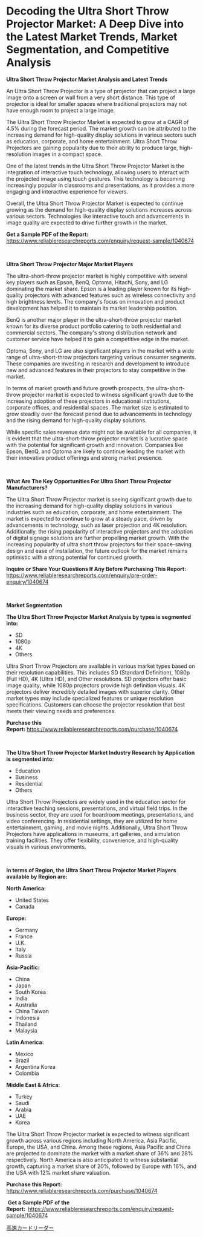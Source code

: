 <p><h1>Decoding the Ultra Short Throw Projector Market: A Deep Dive into the Latest Market Trends, Market Segmentation, and Competitive Analysis</h1></p><p><strong>Ultra Short Throw Projector Market Analysis and Latest Trends</strong></p>
<p><p>An Ultra Short Throw Projector is a type of projector that can project a large image onto a screen or wall from a very short distance. This type of projector is ideal for smaller spaces where traditional projectors may not have enough room to project a large image.</p><p>The Ultra Short Throw Projector Market is expected to grow at a CAGR of 4.5% during the forecast period. The market growth can be attributed to the increasing demand for high-quality display solutions in various sectors such as education, corporate, and home entertainment. Ultra Short Throw Projectors are gaining popularity due to their ability to produce large, high-resolution images in a compact space.</p><p>One of the latest trends in the Ultra Short Throw Projector Market is the integration of interactive touch technology, allowing users to interact with the projected image using touch gestures. This technology is becoming increasingly popular in classrooms and presentations, as it provides a more engaging and interactive experience for viewers.</p><p>Overall, the Ultra Short Throw Projector Market is expected to continue growing as the demand for high-quality display solutions increases across various sectors. Technologies like interactive touch and advancements in image quality are expected to drive further growth in the market.</p></p>
<p><strong>Get a Sample PDF of the Report:&nbsp;</strong> <a href="https://www.reliableresearchreports.com/enquiry/request-sample/1040674">https://www.reliableresearchreports.com/enquiry/request-sample/1040674</a></p>
<p>&nbsp;</p>
<p><strong>Ultra Short Throw Projector Major Market Players</strong></p>
<p><p>The ultra-short-throw projector market is highly competitive with several key players such as Epson, BenQ, Optoma, Hitachi, Sony, and LG dominating the market share. Epson is a leading player known for its high-quality projectors with advanced features such as wireless connectivity and high brightness levels. The company's focus on innovation and product development has helped it to maintain its market leadership position.</p><p>BenQ is another major player in the ultra-short-throw projector market known for its diverse product portfolio catering to both residential and commercial sectors. The company's strong distribution network and customer service have helped it to gain a competitive edge in the market.</p><p>Optoma, Sony, and LG are also significant players in the market with a wide range of ultra-short-throw projectors targeting various consumer segments. These companies are investing in research and development to introduce new and advanced features in their projectors to stay competitive in the market.</p><p>In terms of market growth and future growth prospects, the ultra-short-throw projector market is expected to witness significant growth due to the increasing adoption of these projectors in educational institutions, corporate offices, and residential spaces. The market size is estimated to grow steadily over the forecast period due to advancements in technology and the rising demand for high-quality display solutions.</p><p>While specific sales revenue data might not be available for all companies, it is evident that the ultra-short-throw projector market is a lucrative space with the potential for significant growth and innovation. Companies like Epson, BenQ, and Optoma are likely to continue leading the market with their innovative product offerings and strong market presence.</p></p>
<p>&nbsp;</p>
<p><strong>What Are The Key Opportunities For Ultra Short Throw Projector Manufacturers?</strong></p>
<p><p>The Ultra Short Throw Projector market is seeing significant growth due to the increasing demand for high-quality display solutions in various industries such as education, corporate, and home entertainment. The market is expected to continue to grow at a steady pace, driven by advancements in technology, such as laser projection and 4K resolution. Additionally, the rising popularity of interactive projectors and the adoption of digital signage solutions are further propelling market growth. With the increasing popularity of ultra short throw projectors for their space-saving design and ease of installation, the future outlook for the market remains optimistic with a strong potential for continued growth.</p></p>
<p><strong>Inquire or Share Your Questions If Any Before Purchasing This Report:</strong> <a href="https://www.reliableresearchreports.com/enquiry/pre-order-enquiry/1040674">https://www.reliableresearchreports.com/enquiry/pre-order-enquiry/1040674</a></p>
<p>&nbsp;</p>
<p><strong>Market Segmentation</strong></p>
<p><strong>The Ultra Short Throw Projector Market Analysis by types is segmented into:</strong></p>
<p><ul><li>SD</li><li>1080p</li><li>4K</li><li>Others</li></ul></p>
<p><p>Ultra Short Throw Projectors are available in various market types based on their resolution capabilities. This includes SD (Standard Definition), 1080p (Full HD), 4K (Ultra HD), and Other resolutions. SD projectors offer basic image quality, while 1080p projectors provide high definition visuals. 4K projectors deliver incredibly detailed images with superior clarity. Other market types may include specialized features or unique resolution specifications. Customers can choose the projector resolution that best meets their viewing needs and preferences.</p></p>
<p><strong>Purchase this Report:&nbsp;</strong><a href="https://www.reliableresearchreports.com/purchase/1040674">https://www.reliableresearchreports.com/purchase/1040674</a></p>
<p>&nbsp;</p>
<p><strong>The Ultra Short Throw Projector Market Industry Research by Application is segmented into:</strong></p>
<p><ul><li>Education</li><li>Business</li><li>Residential</li><li>Others</li></ul></p>
<p><p>Ultra Short Throw Projectors are widely used in the education sector for interactive teaching sessions, presentations, and virtual field trips. In the business sector, they are used for boardroom meetings, presentations, and video conferencing. In residential settings, they are utilized for home entertainment, gaming, and movie nights. Additionally, Ultra Short Throw Projectors have applications in museums, art galleries, and simulation training facilities. They offer flexibility, convenience, and high-quality visuals in various environments.</p></p>
<p>&nbsp;</p>
<p><strong>In terms of Region, the Ultra Short Throw Projector Market Players available by Region are:</strong></p>
<p>
    <p> <strong> North America: </strong>
        <ul>
            <li>United States</li>
            <li>Canada</li>
        </ul>
        </p> 
    <p> <strong> Europe: </strong>
        <ul>
            <li>Germany</li>
            <li>France</li>
            <li>U.K.</li>
            <li>Italy</li>
            <li>Russia</li>
        </ul>
        </p> 
    <p> <strong> Asia-Pacific: </strong>
        <ul>
            <li>China</li>
            <li>Japan</li>
            <li>South Korea</li>
            <li>India</li>
            <li>Australia</li>
            <li>China Taiwan</li>
            <li>Indonesia</li>
            <li>Thailand</li>
            <li>Malaysia</li>
        </ul>
        </p> 
    <p> <strong> Latin America: </strong>
        <ul>
            <li>Mexico</li>
            <li>Brazil</li>
            <li>Argentina Korea</li>
            <li>Colombia</li>
        </ul>
        </p> 
    <p> <strong> Middle East & Africa: </strong>
        <ul>
            <li>Turkey</li>
            <li>Saudi</li>
            <li>Arabia</li>
            <li>UAE</li>
            <li>Korea</li>
        </ul>
    </p>
    </p>
<p><p>The Ultra Short Throw Projector market is expected to witness significant growth across various regions including North America, Asia Pacific, Europe, the USA, and China. Among these regions, Asia Pacific and China are projected to dominate the market with a market share of 36% and 28% respectively. North America is also anticipated to witness substantial growth, capturing a market share of 20%, followed by Europe with 16%, and the USA with 12% market share valuation.</p></p>
<p><strong>Purchase this Report: </strong><a href="https://www.reliableresearchreports.com/purchase/1040674">https://www.reliableresearchreports.com/purchase/1040674</a></p>
<p>&nbsp;<strong>Get a Sample PDF of the Report:&nbsp;&nbsp;</strong><a href="https://www.reliableresearchreports.com/enquiry/request-sample/1040674">https://www.reliableresearchreports.com/enquiry/request-sample/1040674</a></p>
<p><strong></strong></p>
<p><p><a href="https://github.com/oqoeusbvpadwjs08/Market-Research-Report-List-1/blob/main/88639196872.md">高速カードリーダー</a></p></p>
